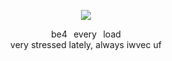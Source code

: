 <p align="center">
    <img src="https://i.postimg.cc/mDd0B1RY/Untitled288-20250323012108.png">
</p>
<p align="center">
    be4⠀every⠀load
<br>
    very stressed lately, always iwvec uf
</p>
<!--
**wishlizx/wishlizx** is a ✨ _special_ ✨ repository because its `README.md` (this file) appears on your GitHub profile.
